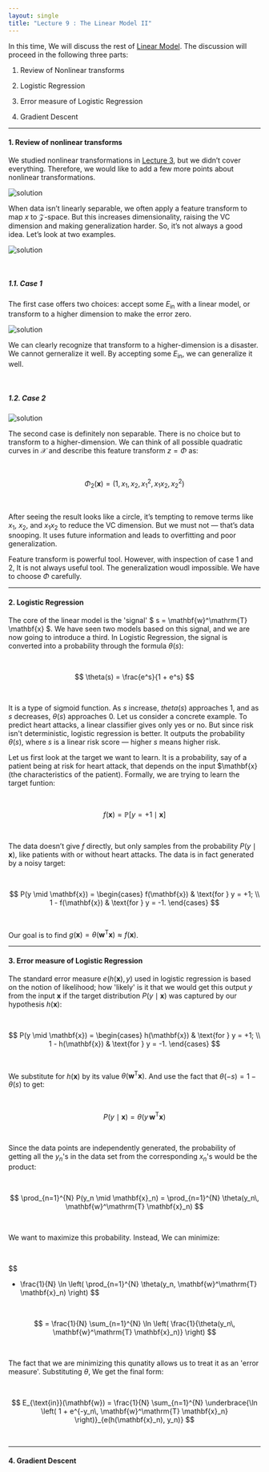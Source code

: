 ```yaml
---
layout: single
title: "Lecture 9 : The Linear Model II"
---
```


In this time, We will discuss the rest of [Linear Model](https://isopink.github.io/Linear-Model-L/). The discussion will proceed in the following three parts:

1. Review of Nonlinear transforms

2. Logistic Regression

3. Error measure of Logistic Regression

4. Gradient Descent

---

#### 1. Review of nonlinear transforms 

We studied nonlinear transformations in [Lecture 3](https://isopink.github.io/Linear-Model-L/), but we didn’t cover everything. Therefore, we would like to add a few more points about nonlinear transformations. 

![solution](/assets/images/lm_1.svg) 

When data isn’t linearly separable, we often apply a feature transform to map $x$ to $\mathcal{Z}$-space. But this increases dimensionality, raising the VC dimension and making generalization harder. So, it’s not always a good idea. Let’s look at two examples.

![solution](/assets/images/lm_2.svg) 

<br>

##### 1.1. Case 1

The first case offers two choices: accept some $E_\text{in}$ with a linear model, or transform to a higher dimension to make the error zero. 

![solution](/assets/images/lm_3.svg) 

We can clearly recognize that transform to a higher-dimension is a disaster. We cannot gerneralize it well. By accepting some $E_\text{in}$, we can generalize it well. 

<br>

##### 1.2. Case 2

![solution](/assets/images/lm_4.svg) 

The second case is definitely non separable. There is no choice but to transform to a higher-dimension. We can think of all possible quadratic curves in $\mathcal{X}$ and describe this feature transform $z=\Phi$ as: 

<br>

$$ \Phi_2(\mathbf{x}) = (1, x_1, x_2, x_1^2, x_1 x_2, x_2^2) $$

<br>

After seeing the result looks like a circle, it’s tempting to remove terms like $x_1$, $x_2$, and $x_1 x_2$ to reduce the VC dimension. But we must not — that’s data snooping. It uses future information and leads to overfitting and poor generalization.

Feature transform is powerful tool. However, with inspection of case $1$ and $2$, It is not always useful tool. The generalization woudl impossible. We have to choose $\Phi$ carefully. 

---

#### 2. Logistic Regression

The core of the linear model is the 'signal' $ s = \mathbf{w}^\mathrm{T} \mathbf{x} $. We have seen two models based on this signal, and we are now going to introduce a third. In Logistic Regression, the signal is converted into a probability through the formula $\theta(s)$:

<br> 

$$ 
\theta(s) = \frac{e^s}{1 + e^s} 
$$ 

<br> 


It is a type of sigmoid function. As $s$ increase, $theta(s)$ approaches $1$, and as $s$ decreases, $\theta(s)$ approaches $0$. Let us consider a concrete example. To predict heart attacks, a linear classifier gives only yes or no. But since risk isn't deterministic, logistic regression is better. It outputs the probability $\theta(s)$, where $s$ is a linear risk score — higher $s$ means higher risk.

Let us first look at the target we want to learn. It is a probability, say of a patient being at risk for heart attack, that depends on the input $\mathbf{x} (the characteristics of the patient). Formally, we are trying to learn the target funtion: 

<br>

$$
f(\mathbf{x}) = \mathbb{P}[y = +1 \mid \mathbf{x}]
$$

<br>

The data doesn’t give $f$ directly, but only samples from the probability $P(y \mid \mathbf{x})$, like patients with or without heart attacks. The data is in fact generated by a noisy target: 

<br>

$$
P(y \mid \mathbf{x}) =
\begin{cases}
f(\mathbf{x}) & \text{for } y = +1; \\
1 - f(\mathbf{x}) & \text{for } y = -1.
\end{cases}
$$

<br>

Our goal is to find $g(\mathbf{x}) = \theta(\mathbf{w}^\mathrm{T} \mathbf{x}) \approx f(\mathbf{x})$. 

---

#### 3. Error measure of Logistic Regression

The standard error measure $e(h(\mathbf{x}), y)$ used in logistic regression is based on the notion of likelihood; how 'likely' is it that we would get this output $y$ from the input $\mathbf{x}$ if the target distribution $P(y \mid \mathbf{x})$ was captured by our hypothesis $h(\mathbf{x})$: 

<br>

$$
P(y \mid \mathbf{x}) =
\begin{cases}
h(\mathbf{x}) & \text{for } y = +1; \\
1 - h(\mathbf{x}) & \text{for } y = -1.
\end{cases}
$$

<br>

We substitute for $h(\mathbf{x})$ by its value $\theta(\mathbf{w}^\mathrm{T} \mathbf{x})$. And use the fact that $\theta(-s) = 1 - \theta(s)$ to get: 

<br>

$$
P(y \mid \mathbf{x}) = \theta(y\, \mathbf{w}^\mathrm{T} \mathbf{x})
$$

<br>

Since the data points are independently generated, the probability of getting all the $y_n$'s in the data set from the corresponding $x_n$'s would be the product: 

<br>

$$
\prod_{n=1}^{N} P(y_n \mid \mathbf{x}_n) = \prod_{n=1}^{N} \theta(y_n\, \mathbf{w}^\mathrm{T} \mathbf{x}_n)
$$

<br>

We want to maximize this probability. Instead, We can minimize: 

<br>

$$
- \frac{1}{N} \ln \left( \prod_{n=1}^{N} \theta(y_n\, \mathbf{w}^\mathrm{T} \mathbf{x}_n) \right)
$$

<br>

$$
= \frac{1}{N} \sum_{n=1}^{N} \ln \left( \frac{1}{\theta(y_n\, \mathbf{w}^\mathrm{T} \mathbf{x}_n)} \right)
$$

<br>

The fact that we are minimizing this qunatity allows us to treat it as an 'error measure'. Substituting $\theta$, We get the final form: 

<br>

$$
E_{\text{in}}(\mathbf{w}) = \frac{1}{N} \sum_{n=1}^{N} 
\underbrace{\ln \left( 1 + e^{-y_n\, \mathbf{w}^\mathrm{T} \mathbf{x}_n} \right)}_{e(h(\mathbf{x}_n), y_n)}
$$

<br> 

---

#### 4. Gradient Descent 


